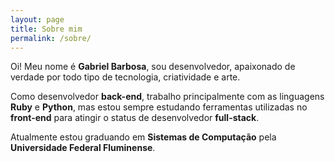 ```yaml
---
layout: page
title: Sobre mim
permalink: /sobre/
---
```


Oi! Meu nome é **Gabriel Barbosa**, sou desenvolvedor, apaixonado de verdade por todo tipo de tecnologia, criatividade e arte.

Como desenvolvedor **back-end**, trabalho principalmente com as linguagens **Ruby** e **Python**, mas estou sempre estudando ferramentas utilizadas no **front-end** para atingir o status de desenvolvedor **full-stack**. 

Atualmente estou graduando em **Sistemas de Computação** pela **Universidade Federal Fluminense**.

